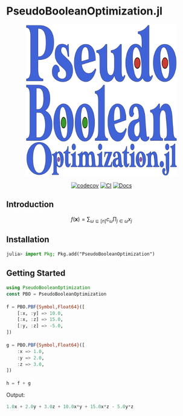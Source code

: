 # PseudoBooleanOptimization.jl

<div align="center">
    <a href="/docs/src/assets/">
        <img src="/docs/src/assets/logo.svg" width=400px alt="ToQUBO.jl" />
    </a>
    <br>

[![codecov](https://codecov.io/gh/psrenergy/PseudoBooleanOptimization.jl/graph/badge.svg?token=87V5MR99ET)](https://codecov.io/gh/psrenergy/PseudoBooleanOptimization.jl)
[![CI](https://github.com/psrenergy/PseudoBooleanOptimization.jl/actions/workflows/ci.yml/badge.svg?branch=main)](/actions/workflows/ci.yml)
[![Docs](https://img.shields.io/badge/docs-dev-blue.svg)](https://psrenergy.github.io/PseudoBooleanOptimization.jl/dev)

</div>

## Introduction

$$ f(\mathbf{x}) = \sum_{\omega \subseteq [n]} c_{\omega} \prod_{j \in \omega} x_{j} $$

## Installation
```julia
julia> import Pkg; Pkg.add("PseudoBooleanOptimization")
```

## Getting Started

```julia
using PseudoBooleanOptimization
const PBO = PseudoBooleanOptimization

f = PBO.PBF{Symbol,Float64}([
    [:x, :y] => 10.0,
    [:x, :z] => 15.0,
    [:y, :z] => -5.0,
])

g = PBO.PBF{Symbol,Float64}([
    :x => 1.0,
    :y => 2.0,
    :z => 3.0,
])

h = f + g
```

Output:
```julia
1.0x + 2.0y + 3.0z + 10.0x*y + 15.0x*z - 5.0y*z
```
